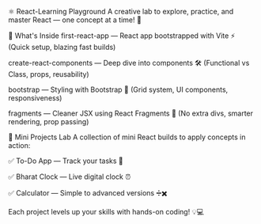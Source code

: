⚛️ React-Learning Playground
A creative lab to explore, practice, and master React — one concept at a time! 🚀

📂 What's Inside
first-react-app — React app bootstrapped with Vite ⚡
(Quick setup, blazing fast builds)

create-react-components — Deep dive into components 🛠️
(Functional vs Class, props, reusability)

bootstrap — Styling with Bootstrap 🎨
(Grid system, UI components, responsiveness)

fragments — Cleaner JSX using React Fragments 🧩
(No extra divs, smarter rendering, prop passing)

🧪 Mini Projects Lab
A collection of mini React builds to apply concepts in action:

✅ To-Do App — Track your tasks 📝

✅ Bharat Clock — Live digital clock ⏰

✅ Calculator — Simple to advanced versions ➗✖️

Each project levels up your skills with hands-on coding! 💡💻
